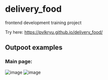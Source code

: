 # delivery_food
frontend development training project

Try here:
https://pvlkryu.github.io/delivery_food/

## Outpoot examples <br>
### Main page:<br>
![image](https://user-images.githubusercontent.com/57821178/169635462-b5a01b03-2928-435b-a850-add507a20011.png)
![image](https://user-images.githubusercontent.com/57821178/169635450-b5b3e5da-ba43-4d53-85a0-5b03e2b55d57.png)
